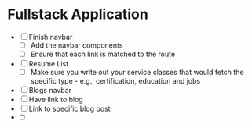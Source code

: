 # Fullstack Application

- [ ] Finish navbar
  - [ ] Add the navbar components
  - [ ] Ensure that each link is matched to the route
- [ ] Resume List
  - [ ] Make sure you write out your service classes that would fetch the specific type - e.g., certification, education and jobs
- [ ] Blogs navbar
- [ ] Have link to blog
- [ ] Link to specific blog post
- [ ] 
